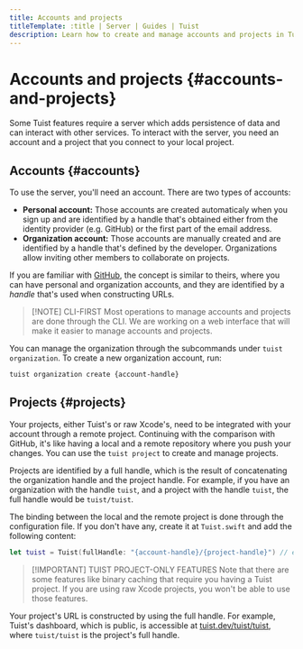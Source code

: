 ```yaml
---
title: Accounts and projects
titleTemplate: :title | Server | Guides | Tuist
description: Learn how to create and manage accounts and projects in Tuist.
---
```


# Accounts and projects {#accounts-and-projects}

Some Tuist features require a server which adds persistence of data and can interact with other services. To interact with the server, you need an account and a project that you connect to your local project.

## Accounts {#accounts}

To use the server, you'll need an account. There are two types of accounts:

- **Personal account:** Those accounts are created automaticaly when you sign up and are identified by a handle that's obtained either from the identity provider (e.g. GitHub) or the first part of the email address.
- **Organization account:** Those accounts are manually created and are identified by a handle that's defined by the developer. Organizations allow inviting other members to collaborate on projects.

If you are familiar with [GitHub](https://github.com), the concept is similar to theirs, where you can have personal and organization accounts, and they are identified by a *handle* that's used when constructing URLs.

> [!NOTE] CLI-FIRST
> Most operations to manage accounts and projects are done through the CLI. We are working on a web interface that will make it easier to manage accounts and projects.

You can manage the organization through the subcommands under <LocalizedLink href="/cli/organization">`tuist organization`</LocalizedLink>. To create a new organization account, run:
```bash
tuist organization create {account-handle}
```

## Projects {#projects}

Your projects, either Tuist's or raw Xcode's, need to be integrated with your account through a remote project. Continuing with the comparison with GitHub, it's like having a local and a remote repository where you push your changes. You can use the <LocalizedLink href="/cli/project">`tuist project`</LocalizedLink> to create and manage projects.

Projects are identified by a full handle, which is the result of concatenating the organization handle and the project handle. For example, if you have an organization with the handle `tuist`, and a project with the handle `tuist`, the full handle would be `tuist/tuist`.

The binding between the local and the remote project is done through the configuration file. If you don't have any, create it at `Tuist.swift` and add the following content:

```swift
let tuist = Tuist(fullHandle: "{account-handle}/{project-handle}") // e.g. tuist/tuist
```

> [!IMPORTANT] TUIST PROJECT-ONLY FEATURES
> Note that there are some features like <LocalizedLink href="/guides/features/cache">binary caching</LocalizedLink> that require you having a Tuist project. If you are using raw Xcode projects, you won't be able to use those features.

Your project's URL is constructed by using the full handle. For example, Tuist's dashboard, which is public, is accessible at [tuist.dev/tuist/tuist](https://tuist.dev/tuist/tuist), where `tuist/tuist` is the project's full handle.
